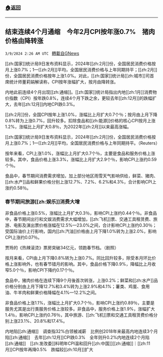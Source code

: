 ###  [:house:返回](README.md)
---


## 结束连续4个月通缩　今年2月CPI按年涨0.7%　猪肉价格由降转涨
`3/9/2024 2:26 AM UTC ` [轉載自GNews](https://gnews.org/articles/2378836)

[[zh:国家]]统计局9日发布资料显示，2024年[[zh:2月]]份，全国居民消费价格按月上涨0.7%；1­­—[[zh:2月]]平均，全国居民消费价格与上年同期持平；[[zh:2月]]份，全国居民消费价格按年上涨1.0%。对此，[[zh:国家]]统计局[[zh:城市]]司首席统计师董莉娟解读称，CPI按年涨幅扩大，按月由降转涨。

内地此前连续4个月出现[[zh:通缩]]。[[zh:国家]]统计局指出内地[[zh:1月]]消费物价指数（CPI）按年跌0.8%，连续4个月下跌之余，更较去年[[zh:12月]]的跌幅扩大，去年[[zh:12月]]内地CPI跌0.3%。

[[zh:2月]]份，全国CPI按年上涨1.0%，涨幅比上月扩大0.7个％；按月由上月下降0.8%转为上涨0.7%，回升较多。扣除食品和[[zh:能源]]价格的核心CPI按月上涨1.2%，涨幅比上月扩大0.8％，为2022年[[zh:2月]]以来最高涨幅。

[[zh:国家]]统计局9日发布资料显示，2024年[[zh:2月]]份，全国居民消费价格按月上涨0.7%；1­­—[[zh:2月]]平均，全国居民消费价格与上年同期持平。（Reuters）

按年来看，CPI上涨1.0%，涨幅比上月扩大0.7个％，主要是食品和服务价格上涨较多。其中，食品价格上涨3.3%，涨幅比上月扩大2.9个％，影响CPI上涨约0.59个％。

食品中，春节期间消费需求增加，加上部分地区雨雪天气影响供给，鲜菜、猪肉、[[zh:水产]]品和鲜果价格分别上涨12.7%、7.2%、6.2%和4.3%，合计影响CPI上涨约0.58％。

### **春节期间旅游[[zh:娱乐]]消费大增**

非食品价格上涨0.5%，涨幅比上月扩大0.3％，影响CPI上涨约0.44个％。非食品中，春节期间出行和文娱消费需求大幅增加，[[zh:飞机]]票、交通工具租赁费、旅游、电影及演出票价格涨幅在12.5%—23.0%之间，合计影响CPI上涨约0.30％；受国际油价上行影响，国内[[zh:汽油]]价格由上月下降1.0%转为上涨2.0%，影响CPI上涨约0.07％。

贾玲的《热辣滚烫》票房突破34亿元，领跑春节档。（剧照）

按月来看，CPI由上月下降0.8%转为上涨0.7%。同比回升较多，除受本月环比价格上涨影响外，也有春节错月的影响。其中，食品价格下降0.9%，降幅比上月收窄5.0个％，影响CPI下降约0.17个％。

食品中，猪肉价格在连续下降9个月後首次转涨，上涨0.2%；鲜菜和[[zh:水产]]品价格分别由上月下降12.7%和3.4%转为上涨2.9%和4.1%；薯类、鸡蛋、食用油、牛羊肉和鲜果价格降幅在4.1%—12.2%之间。

非食品价格上涨1.1%，涨幅比上月扩大0.7个％，影响CPI上涨约0.89％，主要是服务尤其是出行类服务价格上涨较多。非食品中，服务价格上涨1.9%，涨幅扩大1.4％，影响CPI上涨约0.76％，其中旅游、[[zh:飞机]]票和交通工具租赁费价格分别上涨23.1%、20.8%和17.4%。

内地陷[[zh:通缩]]　调查指32%白领被减薪　比例创2018年来最高内地连续3个月陷[[zh:通缩]]　去年[[zh:12月]]CPI跌0.3%　全年则升0.2%内地连续2个月陷[[zh:通缩]]　[[zh:发改委]]料明年CPI温和回升[[zh:中国]][[zh:通缩]]｜[[zh:11月]]CPI按年再降0.5%　跌幅较[[zh:10月]]扩大
